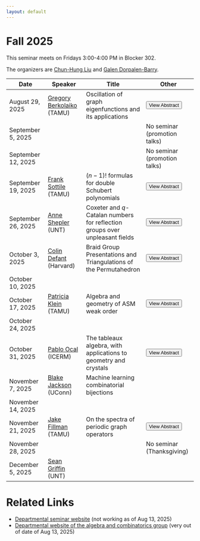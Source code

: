 ```yaml
---
layout: default
---
```


<script>
  window.MathJax = {
    tex: {
      inlineMath: [['$', '$'], ['\\(', '\\)']],
      displayMath: [['$$', '$$'], ['\\[', '\\]']]
    },
    svg: { fontCache: 'global' }
  };
</script>

<script src="https://cdn.jsdelivr.net/npm/mathjax@3/es5/tex-svg.js" async></script>


# Fall 2025

This seminar meets on Fridays 3:00-4:00 PM in Blocker 302.

The organizers are [Chun-Hung Liu](https://people.tamu.edu/~chliu/) and [Galen Dorpalen-Barry](https://galen.dorpalen-barry.org/).

| Date | Speaker | Title | Other |
|------|---------|-------|-------|
| August 29, 2025 | [Gregory Berkolaiko](https://people.tamu.edu/~gberkolaiko/) (TAMU) | Oscillation of graph eigenfunctions and its applications | <button type="button" class="abstract-link" onclick="showAbstract('abs-berkolaiko')">View Abstract</button> |
| September 5, 2025 | | | No seminar (promotion talks) |
| September 12, 2025 | | | No seminar (promotion talks) |
| September 19, 2025 | [Frank Sottile](https://franksottile.github.io/) (TAMU) | $(n-1)!$ formulas for double Schubert polynomials | <button type="button" class="abstract-link" onclick="showAbstract('abs-sottile')">View Abstract</button> |
| September 26, 2025 | [Anne Shepler](https://sites.math.unt.edu/~ashepler/) (UNT) | Coxeter and $q$-Catalan numbers for reflection groups over unpleasant fields | <button type="button" class="abstract-link" onclick="showAbstract('shepler')">View Abstract</button> |
| October 3, 2025 | [Colin Defant](https://sites.google.com/view/colin-defant/home) (Harvard) | Braid Group Presentations and Triangulations of the Permutahedron| <button type="button" class="abstract-link" onclick="showAbstract('defant')">View Abstract</button> |
| October 10, 2025 |  | | |
| October 17, 2025 | [Patricia Klein](https://patriciajklein.github.io/) (TAMU) | Algebra and geometry of ASM weak order | <button type="button" class="abstract-link" onclick="showAbstract('klein')">View Abstract</button> |
| October 24, 2025 | | | |
| October 31, 2025 |[Pablo Ocal](https://pabloocal.github.io/) (ICERM) | The tableaux algebra, with applications to geometry and crystals | <button type="button" class="abstract-link" onclick="showAbstract('ocal')">View Abstract</button> |
| November 7, 2025 | [Blake Jackson](https://www.blakejacksonmath.com/) (UConn) | Machine learning combinatorial bijections  | |
| November 14, 2025 | | | |
| November 21, 2025 | [Jake Fillman](https://sites.google.com/site/jakefillman/) (TAMU)| On the spectra of periodic graph operators | <button type="button" class="abstract-link" onclick="showAbstract('jackson')">View Abstract</button> |
| November 28, 2025 | | | No seminar (Thanksgiving) |
| December 5, 2025 | [Sean Griffin](https://sites.google.com/view/sgriffin/home) (UNT) | | |



# Related Links

- [Departmental seminar website](https://artsci.tamu.edu/mathematics/research/seminars/algebra-combinatorics/index.html) (not working as of Aug 13, 2025)
- [Departmental website of the algebra and combinatorics group](https://artsci.tamu.edu/mathematics/research/algebra-combinatorics/index.html#Algebra%20and%20Combinatorics) (very out of date of Aug 13, 2025)













<!-- Abstract content -->

<div id="abs-berkolaiko" style="display:none;" aria-hidden="true">
  <p>Oscillation theory, originally due to Sturm, seeks to connect the
number of sign changes of an eigenfunction of a self-adjoint operator
to the label $k$ of the corresponding eigenvalue.  Its applications
run in both directions: knowing $k$, one may wish to estimate the zero
set, or the topology of its complement, useful in clustering and
partitioning problems.  Conversely, knowing an eigenvector (and thus
the number of its sign changes), one may want to determine if it is
the ground state, useful in the linear stability analysis of solutions
to nonlinear equations.</p>

<p>Within the setting of generalized graph Laplacians, Fiedler's theorem
says that the $k$-th eigenvector of a tree (a graph without cycles)
changes sign across exactly $k-1$ edges.  We present a formula for the
number of sign changes on a general graph, which attributes the excess
sign changes to the cycles in the graph and their intersections.</p>

<p>This result has many interesting connections.  First, it allows one to
derive a simple formula for the effective mass tensor of a particular
class of crystals (periodic lattices), namely the maximal abelian
covers of finite graphs.  Second, it can be used to efficiently
determine stability of a stationary solution on a coupled oscillator
network, such as the non-uniform Kuramoto model for the
synchronization of a network of electrical oscillators.  Finally, the
determinant of the matrix which determines the excess sign changes is
closely related to the graph's Kirchhoff polynomial (which counts the
weighted spanning trees), hinting at connections to both Feynman
amplitudes and matroids.</p>

<p>Based on a joint work with Jared Bronski and Mark Goresky.</p>
</div>

<div id="abs-sottile" style="display:none;" aria-hidden="true">
<p>Double Schubert polynomials are a family of polynomials in two sets of variables which represent classes in equivariant cohomology in the flag manifold.   They are indexed by permutations in the symmetric group.  They have many known formulas, including one in terms of pipe dreams by Bergeron and Billey and another in terms of bumpless pipe dreams by Lam, Lee, and Shimizono.</p>

<p>Today, I will describe $(n-1)!$ different formulas for double Schubert polynomials expressed in terms of certain chains in the Bruhat order.  Two of them are the previously mentions pipe dream formulas.  While the results are combinatorial, the methods are geometric.  One ingredient is a specialisation formula from work with Adeyemo from 2017 and another is a Pieri-type formula from work with Li, Ravikumar, and Yang from 2019.  The formula (and proof) generalizes a similar result for ordinary Schubert polynomials from 2002 in work with Bergeron.</p>

<p>This is joint work with Tianyi Yu of UQAM.</p>
</div>

<div id="shepler" style="display:none;" aria-hidden="true">
<p>Motivated by Catalan combinatorics for Weyl and Coxeter groups, we consider differential derivations for reflection groups defined over arbitrary fields, including those with challenging characteristics.  In the classical invariant theory of complex reflection groups, Solomon's celebrated 1963 theorem reveals the invariants of the exterior algebra of differential forms as an exterior algebra in its own right.  We investigate similar invariants when the characteristic of the field divides the order of the acting group and traditional proof techniques break down.</p>
</div>

<div id="defant" style="display:none;" aria-hidden="true">
<p>For each finite Coxeter group $W$ and each standard Coxeter element of $W$, we construct a triangulation of the $W$-permutahedron. Our proof relies on the theory of total linear stability for Dynkin quivers. We also explore several notable combinatorial properties of these triangulations that relate the Bruhat order, the noncrossing partition lattice, and Cambrian congruences. Each triangulation gives an explicit mechanism for relating two different presentations of the corresponding braid group (the standard Artin presentation and Bessis's dual presentation). This is joint work with Melissa Sherman-Bennett and Nathan Williams. </p>
</div>

<div id="ocal" style="display:none;" aria-hidden="true">
<p>Tableaux are fundamental objects in representation theory and combinatorics, and variations of the Schensted algorithm have endowed them with rich algebraic structures. In this talk I will discuss a naive monoid structure on the set of semistandard Young tableaux that does not arise as an insertion algorithm, and the good properties inherited by its associated algebra. Just to name a few, it is Koszul, Noetherian, reduced, Jacobson, and Cohen--Macaulay. We will then mention two applications of our work; one to algebraic geometry, and another to representation theory. For the first, we will show that the tableaux algebra is a flat degeneration of the algebra of global sections of the partial flag variety. For the second, we will show that this naive monoid structure of semistandard Young tableaux induces a crystal embedding when applied to the highest (or lowest) weight vectors. </p>
</div>


<div id="klein" style="display:none;" aria-hidden="true">
<p> In 2018, Hamaker and Reiner generalized the notions of weak order and descent sets from permutations to alternating sign matrices (ASMs).  As one associates a matrix Schubert variety to a permutation, one can more generally associate an intersection of matrix Schubert varieties (now called ASM varieties) to an ASM.  In this talk, we will review the role of matrix Schubert varieties - and their unions and intersections - in Schubert calculus and describe classical uses of the permutation matrices and strong Bruhat order in encoding algebro-geometric invariants.  We will then describe new work giving relationships between poset combinatorics and algebro-geometric invariants determined by the ASMs under weak order. This is joint work with Laura Escobar and Anna Weigandt.
 </p>
</div>


<div id="jackson" style="display:none;" aria-hidden="true">
<p> Machine learning (ML) and Artificial Intelligence (AI) are changing how mathematics research is done, and combinatorics is no exception. This talk will showcase some of the main concepts at the intersection of ML and combinatorics by discussing ongoing research on the q,t-Catalan numbers, a family of polynomials that refine the classical Catalan numbers. The q,t-Catalan numbers originally arose in the study of modules over the space of diagonal harmonics, but have since been realized combinatorially via pairs of statistics on Dyck paths. The two pairs of statistics that realize the q,t-Catalan numbers are (area, bounce) and (dinv, area), and there is a bijection on Dyck paths, called the zeta map, which maps area to dinv and bounce to area. The goal of this project is to use the well-understood zeta map as a proving ground for using ML to understand combinatorial bijections. We show not only that the machine can learn the zeta map, but also that its combinatorics can be extracted from the model. Using insights from the learned model, we provide a new combinatorial description of the zeta map.
 </p>
</div>

<!-- Code that makes the pop-up windows -->

<style>
/* Modal background */
#abstract-modal-overlay {
  position: fixed;
  top: 0;
  left: 0;
  width: 100%;
  height: 100%;
  background: rgba(0,0,0,0.5);
  display: none;
  z-index: 1000;
}

/* Modal box */
#abstract-modal {
  background: white;
  width: 80%;
  max-width: 700px;
  margin: 5% auto;
  padding: 20px;
  border-radius: 8px;
  position: relative;
  overflow-y: auto;
  max-height: 90vh;
  font-family: Arial, sans-serif;
}

/* Close button */
#abstract-modal-close {
  position: absolute;
  top: 10px;
  right: 15px;
  font-size: 20px;
  cursor: pointer;
}
</style>

<div id="abstract-modal-overlay"
     role="dialog"
     aria-modal="true"
     aria-labelledby="abstract-modal-title"
     style="display:none;"
     onclick="closeAbstractModal(event)">
  <div id="abstract-modal" onclick="event.stopPropagation()">
    <button id="abstract-modal-close"
            aria-label="Close abstract modal"
            onclick="closeAbstractModal()">&times;</button>
    <h2 id="abstract-modal-title">Abstract</h2>
    <div id="abstract-modal-content" tabindex="0"></div>
  </div>
</div>

<script>
function showAbstract(id) {
  const content = document.getElementById(id).innerHTML;
  document.getElementById('abstract-modal-content').innerHTML = content;

  const overlay = document.getElementById('abstract-modal-overlay');
  overlay.style.display = 'block';

  // Move focus into the modal
  document.getElementById('abstract-modal').focus();

  // Add Esc key support
  document.addEventListener('keydown', escCloseHandler);
}

function closeAbstractModal(event) {
  if (!event || event.target.id === 'abstract-modal-overlay' || event.target.id === 'abstract-modal-close') {
    document.getElementById('abstract-modal-overlay').style.display = 'none';

    // Remove Esc key support
    document.removeEventListener('keydown', escCloseHandler);
  }
}

function escCloseHandler(e) {
  if (e.key === 'Escape') {
    closeAbstractModal();
  }
}
</script>
